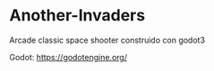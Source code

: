 # Another-Invaders
Arcade classic space shooter construido con godot3

Godot: https://godotengine.org/


